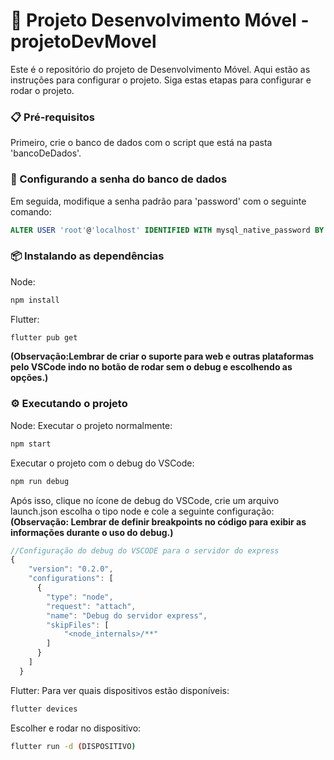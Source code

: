 # 🚀 Projeto Desenvolvimento Móvel - projetoDevMovel

Este é o repositório do projeto de Desenvolvimento Móvel. Aqui estão as instruções para configurar o projeto.
Siga estas etapas para configurar e rodar o projeto.

### 📋 Pré-requisitos

Primeiro, crie o banco de dados com o script que está na pasta 'bancoDeDados'.

### 🔑 Configurando a senha do banco de dados

Em seguida, modifique a senha padrão para 'password' com o seguinte comando:

```sql
ALTER USER 'root'@'localhost' IDENTIFIED WITH mysql_native_password BY 'password';
```
###  📦 Instalando as dependências
Node:
```bash
npm install
```
Flutter:
```bash
flutter pub get
```
**(Observação:Lembrar de criar o suporte para web e outras plataformas pelo VSCode indo no botão de rodar sem o debug e escolhendo as opções.)**



###  ⚙️ Executando o projeto
Node:
Executar o projeto normalmente:
```bash
npm start
```
Executar o projeto com o debug do VSCode:
```bash
npm run debug
```
Após isso, clique no ícone de debug do VSCode, crie um arquivo launch.json escolha o tipo node e cole a seguinte configuração:
**(Observação: Lembrar de definir breakpoints no código para exibir as informações durante o uso do debug.)**
    
```js
//Configuração do debug do VSCODE para o servidor do express
{
    "version": "0.2.0",
    "configurations": [
      {
        "type": "node",
        "request": "attach",
        "name": "Debug do servidor express",
        "skipFiles": [
            "<node_internals>/**"
        ]
      }
    ]
  }
```
Flutter:
Para ver quais dispositivos estão disponíveis:
```bash
flutter devices
```
Escolher e rodar no dispositivo:
``` bash
flutter run -d (DISPOSITIVO)
```
